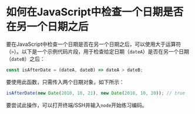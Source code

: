 # 如何在JavaScript中检查一个日期是否在另一个日期之后

要在JavaScript中检查一个日期是否在另一个日期之后，可以使用大于运算符（`>`）。以下是一个示例代码片段，用于检查给定日期（`dateA`）是否在另一个日期（`dateB`）之后：

```js
const isAfterDate = (dateA, dateB) => dateA > dateB;
```

要使用此函数，只需传入两个日期对象，如下所示：

```js
isAfterDate(new Date(2010, 10, 21), new Date(2010, 10, 20)); // true
```

要尝试此操作，可以打开终端/SSH并输入`node`开始练习编码。

